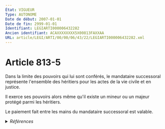 ```yaml
---
État: VIGUEUR
Type: AUTONOME
Date de début: 2007-01-01
Date de fin: 2999-01-01
Identifiant: LEGIARTI000006432282
Ancien identifiant: ACAXXXXXXXX5X00813FAXXAA
URL: article/LEGI/ARTI/00/00/06/43/22/LEGIARTI000006432282.xml
---
```


<h1>Article 813-5</h1>

Dans la limite des pouvoirs qui lui sont conférés, le mandataire successoral
représente l'ensemble des héritiers pour les actes de la vie civile et en
justice.<br />

Il exerce ses pouvoirs alors même qu'il existe un mineur ou un majeur protégé
parmi les héritiers.<br />

Le paiement fait entre les mains du mandataire successoral est valable.


<details>
  <summary><em>Références</em></summary>

  <h2>Articles faisant référence à l'article</h2>
  
  <ul>
    <li>
      <a href="https://legal.tricoteuses.fr//redirection/LEGIARTI000006284835?vers=git&vers=legifrance">LOI n° 2006-728 du 23 juin 2006 portant réforme des successions et des libéralités - article 1 ENTIEREMENT_MODIF</a> CREATION cible
    </li>
  </ul>
  
  <h2>Références faites par l'article</h2>
  
  <ul>
    <li>
      CODIFICATION source Loi 1803-04-19
    </li>
    <li>
      2006-06-23 CREATION source <a href="https://legal.tricoteuses.fr//redirection/LEGIARTI000006284835?vers=git&vers=legifrance">LOI n° 2006-728 du 23 juin 2006 portant réforme des successions et des libéralités - article 1 ENTIEREMENT_MODIF</a>
    </li>
  </ul>
</details>
